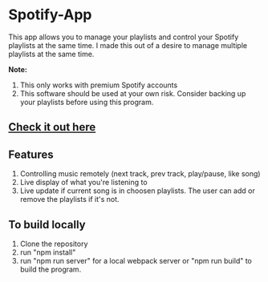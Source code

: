 # Spotify-App
This app allows you to manage your playlists and control your Spotify playlists at the same time. I made this out of a desire to manage multiple playlists at the same time. 

**Note:** 
1. This only works with premium Spotify accounts
2. This software should be used at your own risk. Consider backing up your playlists before using this program. 

## [Check it out here](https://spotify.bielusm.me/)

## Features
1. Controlling music remotely (next track, prev track, play/pause, like song)
2. Live display of what you're listening to
3. Live update if current song is in choosen playlists. The user can add or remove the playlists if it's not. 

## To build locally
1. Clone the repository
2. run "npm install"
3. run "npm run server" for a local webpack server or "npm run build" to build the program.

